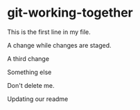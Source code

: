# git-working-together

This is the first line in my file.

A change while changes are staged.

A third change

Something else

Don't delete me.

Updating our readme